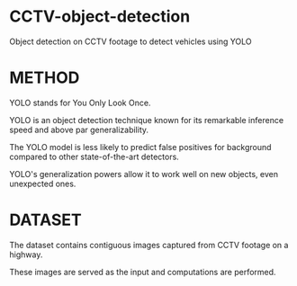 # CCTV-object-detection
Object detection on CCTV footage to detect vehicles using YOLO

# METHOD 

YOLO stands for You Only Look Once. 

YOLO is an object detection technique known for its remarkable inference speed and above par generalizability.

The YOLO model is less likely to predict false positives for background compared to other state-of-the-art detectors.

YOLO's generalization powers allow it to work well on new objects, even unexpected ones.

# DATASET

The dataset contains contiguous images captured from CCTV footage on a highway.

These images are served as the input and computations are performed.

